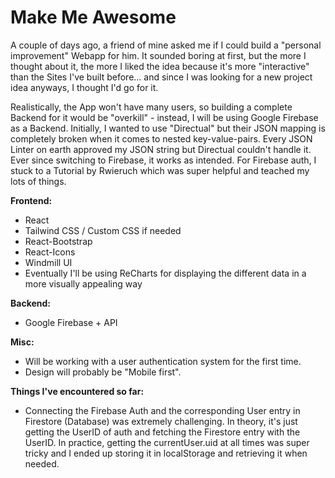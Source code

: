 # Make Me Awesome

A couple of days ago, a friend of mine asked me if I could build a "personal improvement" Webapp for him. It sounded boring at first, but the more I thought about it, the more I liked the idea because it's more "interactive" than the Sites I've built before... and since I was looking for a new project idea anyways, I thought I'd go for it.

Realistically, the App won't have many users, so building a complete Backend for it would be "overkill" - instead, I will be using Google Firebase as a Backend.
Initially, I wanted to use "Directual" but their JSON mapping is completely broken when it comes to nested key-value-pairs. Every JSON Linter on earth approved my JSON string but Directual couldn't handle it. Ever since switching to Firebase, it works as intended. For Firebase auth, I stuck to a Tutorial by Rwieruch which was super helpful and teached my lots of things.

**Frontend:**
- React
- Tailwind CSS / Custom CSS if needed
- React-Bootstrap
- React-Icons
- Windmill UI
- Eventually I'll be using ReCharts for displaying the different data in a more visually appealing way

**Backend:**
- Google Firebase + API

**Misc:**
- Will be working with a user authentication system for the first time.
- Design will probably be "Mobile first".


**Things I've encountered so far:**
- Connecting the Firebase Auth and the corresponding User entry in Firestore (Database) was extremely challenging. In theory, it's just getting the UserID of auth and fetching the Firestore entry with the UserID. In practice, getting the currentUser.uid at all times was super tricky and I ended up storing it in localStorage and retrieving it when needed.